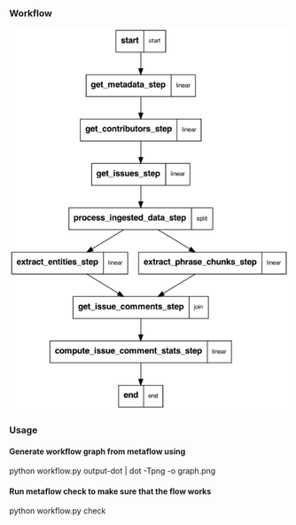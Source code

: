 

### Workflow

![Workflow](graph.png)

### Usage 

#### Generate workflow graph from metaflow using 

python workflow.py output-dot | dot -Tpng -o graph.png

#### Run metaflow check to make sure that the flow works
	
python workflow.py check
